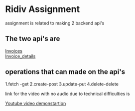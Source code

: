 # Ridiv Assignment 
assignment is related to making 2 backend api's

## The two api's are <br/>
[Invoices](http://127.0.0.1:8000/api/invoices/?format=api)<br/>
[Invoice_details](http://127.0.0.1:8000/api/invoice_details/?format=api)

## operations that can made on the api's
1.fetch -get 
2.create-post
3.update-put
4.delete-delete 

link for the video with no audio due to technical difficulties is 

[Youtube video demonstartion](https://youtu.be/52wf81fXMyk)
